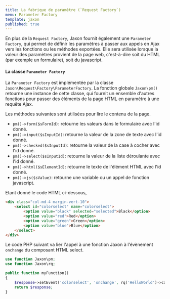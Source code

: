 ```yaml
---
title: La fabrique de paramètre (`Request Factory`)
menu: Parameter Factory
template: jaxon
published: true
---
```


En plus de la `Request Factory`, Jaxon fournit également une `Parameter Factory`, qui permet de définir les paramètres à passer aux appels en Ajax vers les fonctions ou les méthodes exportées.
Elle sera utilisée lorsque la valeur des paramètres provient de la page web, c'est-à-dire soit du HTML (par exemple un formulaire), soit du javascript.

#### La classe `Parameter Factory`

La `Parameter Factory` est implémentée par la classe `Jaxon\Request\Factory\ParameterFactory`.
La fonction globale `Jaxon\pm()` retourne une instance de cette classe, qui fournit un ensemble d'autres fonctions pour passer des éléments de la page HTML en paramètre à une requête Ajax.

Les méthodes suivantes sont utilisées pour lire le contenu de la page.

- `pm()->form($sFormId)`: retourne les valeurs dans le formulaire avec l'id donné.
- `pm()->input($sInputId)`: retourne la valeur de la zone de texte avec l'id donné.
- `pm()->checked($sInputId)`: retourne la valeur de la case à cocher avec l'id donné.
- `pm()->select($sInputId)`: retourne la valeur de la liste déroulante avec l'id donné.
- `pm()->html($sElementId)`: retourne le texte de l'élément HTML avec l'id donné.
- `pm()->js($sValue)`: retourne une variable ou un appel de fonction javascript.

Etant donné le code HTML ci-dessous,

```html
<div class="col-md-4 margin-vert-10">
    <select id="colorselect" name="colorselect">
        <option value="black" selected="selected">Black</option>
        <option value="red">Red</option>
        <option value="green">Green</option>
        <option value="blue">Blue</option>
    </select>
</div>
```

Le code PHP suivant va lier l'appel à une fonction Jaxon à l'évènement `onchange` du composant HTML select.

```php
use function Jaxon\pm;
use function Jaxon\rq;

public function myFunction()
{
    $response->setEvent('colorselect', 'onchange', rq('HelloWorld')->call('setColor', pm()->select('colorselect')));
    return $response;
}
```
